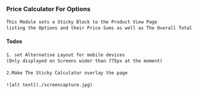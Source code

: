 ### Price Calculator For Options ###

    This Module sets a Sticky Block to the Product View Page 
    listing the Options and their Price Sums as well as The Overall Total
   
#### Todos ####
    1. set Alternative Layout for mobile devices
    (Only displayed on Screens wider than 775px at the moment)
    
    2.Make The Sticky Calculator overlay the page
    
    ![alt text](./screencapture.jpg)
